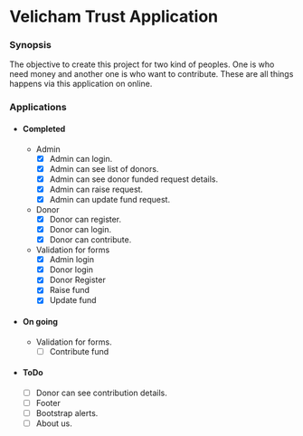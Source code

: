# Velicham Trust Application

### Synopsis

The objective to create this project for two kind of peoples.
One is who need money and another one is who want to contribute.
These are all things happens via this application on online.

### Applications

- #### Completed

  - Admin
    - [x] Admin can login.
    - [x] Admin can see list of donors.
    - [x] Admin can see donor funded request details.
    - [x] Admin can raise request.
    - [x] Admin can update fund request.
  - Donor
    - [x] Donor can register.
    - [x] Donor can login.
    - [x] Donor can contribute.
  - Validation for forms
      - [x] Admin login
      - [x] Donor login
      - [x] Donor Register
      - [x] Raise fund
      - [x] Update fund
- #### On going
    - Validation for forms.
      - [ ] Contribute fund
- #### ToDo
    - [ ] Donor can see contribution details.
    - [ ] Footer
    - [ ] Bootstrap alerts.
    - [ ] About us.
